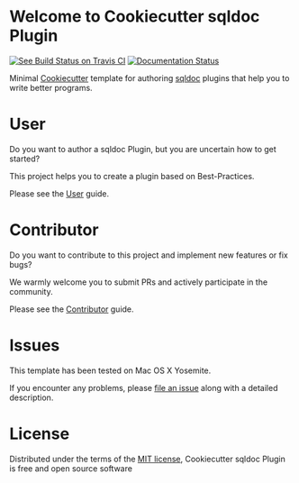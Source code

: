 # Welcome to Cookiecutter sqldoc Plugin

[![See Build Status on Travis CI][travis_badge]][travis]
[![Documentation Status][docs_badge]][documentation]

Minimal [Cookiecutter] template for authoring [sqldoc] plugins that help
you to write better programs.

User
====

Do you want to author a sqldoc Plugin, but you are uncertain how to get started?

This project helps you to create a plugin based on Best-Practices.

Please see the [User] guide.

Contributor
===========

Do you want to contribute to this project and implement new features or fix bugs?

We warmly welcome you to submit PRs and actively participate in the community.

Please see the [Contributor] guide.

Issues
======

This template has been tested on Mac OS X Yosemite.

If you encounter any problems, please [file an issue] along with a
detailed description.

License
=======

Distributed under the terms of the [MIT license], Cookiecutter sqldoc
Plugin is free and open source software

  [Contributor]: contributor-guide/quickstart.md
  [User]: user-guide/quickstart.md
  [Cookiecutter]: https://github.com/audreyr/cookiecutter
  [sqldoc]: https://github.com/korhner/sqldoc
  [travis_badge]: https://travis-ci.org/korhner/cookiecutter-sqldoc-plugin.svg?branch=master
  [travis]: https://travis-ci.org/korhner/cookiecutter-sqldoc-plugin (See Build Status on Travis CI)
  [docs_badge]: https://readthedocs.org/projects/cookiecutter-sqldoc-plugin/badge/?version=latest
  [documentation]: https://readthedocs.org/projects/cookiecutter-sqldoc-plugin/?badge=latest (Documentation Status)
  [MIT license]: http://opensource.org/licenses/MIT
  [file an issue]: https://github.com/korhner/cookiecutter-sqldoc-plugin/issues
